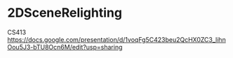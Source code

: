 # 2DSceneRelighting
CS413
https://docs.google.com/presentation/d/1voqFg5C423beu2QcHX0ZC3_lihnOou5J3-bTU8Ocn6M/edit?usp=sharing
